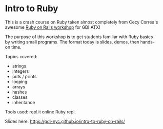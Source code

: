 # Intro to Ruby 
This is a crash course on Ruby taken almost completely from Cecy Correa's awesome [Ruby on Rails workshop](https://github.com/cecyc/ruby-rails-gdi-atx) for GDI ATX! 

The purpose of this workshop is to get students familiar with Ruby basics by writing small programs. The format today is slides, demos, then hands-on time.

Topics covered:

* strings
* integers
* puts / prints
* looping
* arrays
* hashes
* classes
* inheritance

Tools used: repl.it online Ruby repl.

Slides here: https://gdi-nyc.github.io/intro-to-ruby-on-rails/



